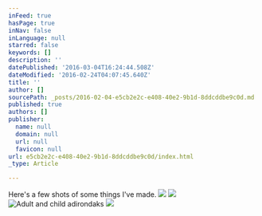 ```yaml
---
inFeed: true
hasPage: true
inNav: false
inLanguage: null
starred: false
keywords: []
description: ''
datePublished: '2016-03-04T16:24:44.508Z'
dateModified: '2016-02-24T04:07:45.640Z'
title: ''
author: []
sourcePath: _posts/2016-02-04-e5cb2e2c-e408-40e2-9b1d-8ddcddbe9c0d.md
published: true
authors: []
publisher:
  name: null
  domain: null
  url: null
  favicon: null
url: e5cb2e2c-e408-40e2-9b1d-8ddcddbe9c0d/index.html
_type: Article

---
```

Here's a few shots of some things I've made.
![](https://s3-us-west-2.amazonaws.com/the-grid-img/p/2b40bc18f45ac46c1e0ac6fb5fc9f4c29309bd11.jpg)
![](https://s3-us-west-2.amazonaws.com/the-grid-img/p/ea04d11af3c1fecf50295084c15922a392d28a5f.jpg)
![Adult and child adirondaks](https://s3-us-west-2.amazonaws.com/the-grid-img/p/141d03d0399cd10fd33509e14bbb834ffd2166b8.jpg)
![](https://the-grid-user-content.s3-us-west-2.amazonaws.com/9a9c63c0-33d8-4709-9f48-44399d9832a3.JPG)